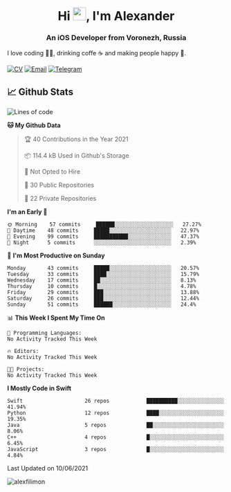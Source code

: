 <h1 align="center">Hi <img src="https://raw.githubusercontent.com/MartinHeinz/MartinHeinz/master/wave.gif" width="30px">, I'm Alexander</h1>
<h3 align="center">An iOS Developer from Voronezh, Russia</h3>

I love coding 👨‍💻, drinking coffe ☕️ and making people happy 🎊.

[![CV](https://img.shields.io/badge/CV-Александр%20Филимонов-14b420)](http://alexfilimon.github.io/)
[![Email](https://img.shields.io/badge/Email-as.filimonov@mail.ru-f39f37)](mailto:as.filimonov@mail.ru)
[![Telegram](https://img.shields.io/badge/Telegram-alexfilimon-1686b1)](https://t.me/alexfilimon)

## 📈 Github Stats

<!--START_SECTION:waka-->
![Lines of code](https://img.shields.io/badge/From%20Hello%20World%20I%27ve%20Written-363441%20lines%20of%20code-blue)

**🐱 My Github Data** 

> 🏆 40 Contributions in the Year 2021
 > 
> 📦 114.4 kB Used in Github's Storage 
 > 
> 🚫 Not Opted to Hire
 > 
> 📜 30 Public Repositories 
 > 
> 🔑 22 Private Repositories  
 > 
**I'm an Early 🐤** 

```text
🌞 Morning    57 commits     ██████░░░░░░░░░░░░░░░░░░░   27.27% 
🌆 Daytime    48 commits     █████░░░░░░░░░░░░░░░░░░░░   22.97% 
🌃 Evening    99 commits     ███████████░░░░░░░░░░░░░░   47.37% 
🌙 Night      5 commits      ░░░░░░░░░░░░░░░░░░░░░░░░░   2.39%

```
📅 **I'm Most Productive on Sunday** 

```text
Monday       43 commits     █████░░░░░░░░░░░░░░░░░░░░   20.57% 
Tuesday      33 commits     ████░░░░░░░░░░░░░░░░░░░░░   15.79% 
Wednesday    17 commits     ██░░░░░░░░░░░░░░░░░░░░░░░   8.13% 
Thursday     10 commits     █░░░░░░░░░░░░░░░░░░░░░░░░   4.78% 
Friday       29 commits     ███░░░░░░░░░░░░░░░░░░░░░░   13.88% 
Saturday     26 commits     ███░░░░░░░░░░░░░░░░░░░░░░   12.44% 
Sunday       51 commits     ██████░░░░░░░░░░░░░░░░░░░   24.4%

```


📊 **This Week I Spent My Time On** 

```text
💬 Programming Languages: 
No Activity Tracked This Week

🔥 Editors: 
No Activity Tracked This Week

🐱‍💻 Projects: 
No Activity Tracked This Week

```

**I Mostly Code in Swift** 

```text
Swift                    26 repos            ██████████░░░░░░░░░░░░░░░   41.94% 
Python                   12 repos            ████░░░░░░░░░░░░░░░░░░░░░   19.35% 
Java                     5 repos             ██░░░░░░░░░░░░░░░░░░░░░░░   8.06% 
C++                      4 repos             █░░░░░░░░░░░░░░░░░░░░░░░░   6.45% 
JavaScript               3 repos             █░░░░░░░░░░░░░░░░░░░░░░░░   4.84%

```



 Last Updated on 10/06/2021
<!--END_SECTION:waka-->

<img align="center" src="https://github-readme-stats.vercel.app/api?username=alexfilimon&show_icons=true" alt="alexfilimon" />
